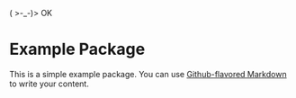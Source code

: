 ( >-_-)> OK

# Example Package

This is a simple example package. You can use
[Github-flavored Markdown](https://guides.github.com/features/mastering-markdown/)
to write your content.